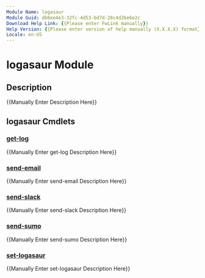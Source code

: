 ```yaml
---
Module Name: logasaur
Module Guid: db6ee4e3-32fc-4d53-bd7d-28c4d2be6e2c
Download Help Link: {{Please enter FwLink manually}}
Help Version: {{Please enter version of help manually (X.X.X.X) format}}
Locale: en-US
---
```


# logasaur Module
## Description
{{Manually Enter Description Here}}

## logasaur Cmdlets
### [get-log](get-log.md)
{{Manually Enter get-log Description Here}}

### [send-email](send-email.md)
{{Manually Enter send-email Description Here}}

### [send-slack](send-slack.md)
{{Manually Enter send-slack Description Here}}

### [send-sumo](send-sumo.md)
{{Manually Enter send-sumo Description Here}}

### [set-logasaur](set-logasaur.md)
{{Manually Enter set-logasaur Description Here}}

